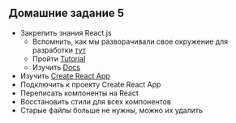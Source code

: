 ## Домашние задание 5

- Закрепить знания React.js
	- Вспомнить, как мы разворачивали свое окружение для разработки [тут](https://github.com/frontend-track-mail-ru/frontend-track-lecture-samples)
	- Пройти [Tutorial](https://reactjs.org/tutorial/tutorial.html)
	- Изучить [Docs](https://reactjs.org/docs/hello-world.html)
- Изучить [Create React App](https://github.com/facebook/create-react-app)
- Подключить к проекту Create React App
- Переписать компоненты на React
- Восстановить стили для всех компонентов
- Старые файлы больше не нужны, можно их удалить
